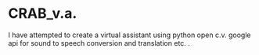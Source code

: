 # CRAB_v.a.
I have attempted to create a virtual assistant using python open c.v. google api for sound to speech conversion and translation etc. .
